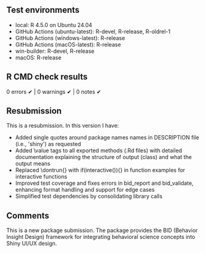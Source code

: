 ## Test environments
* local: R 4.5.0 on Ubuntu 24.04
* GitHub Actions (ubuntu-latest): R-devel, R-release, R-oldrel-1
* GitHub Actions (windows-latest): R-release  
* GitHub Actions (macOS-latest): R-release
* win-builder: R-devel, R-release
* macOS: R-release

## R CMD check results
0 errors ✔ | 0 warnings ✔ | 0 notes ✔

## Resubmission
This is a resubmission. In this version I have:

* Added single quotes around package names names in DESCRIPTION file (i.e., 'shiny') as requested
* Added \value tags to all exported methods (.Rd files) with detailed documentation explaining the structure of output (class) and what the output means
* Replaced \dontrun{} with if(interactive()){} in function examples for interactive functions
* Improved test coverage and fixes errors in bid_report and bid_validate, enhancing format handling and support for edge cases
* Simplified test dependencies by consolidating library calls

## Comments
This is a new package submission. The package provides the BID (Behavior Insight Design) framework for integrating behavioral science concepts into Shiny UI/UX design.
